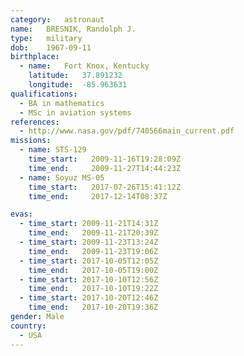 ```yaml
---
category:	astronaut
name:	BRESNIK, Randolph J.
type:	military
dob:	1967-09-11
birthplace:
  - name:	Fort Knox, Kentucky
    latitude:	37.891232
    longitude:	-85.963631
qualifications:
  - BA in mathematics
  - MSc in aviation systems
references:
  - http://www.nasa.gov/pdf/740566main_current.pdf
missions:
  - name: STS-129
    time_start:   2009-11-16T19:28:09Z
    time_end:     2009-11-27T14:44:23Z
  - name: Soyuz MS-05
    time_start:   2017-07-26T15:41:12Z
    time_end:     2017-12-14T08:37Z

evas:
  - time_start: 2009-11-21T14:31Z
    time_end:   2009-11-21T20:39Z
  - time_start: 2009-11-23T13:24Z
    time_end:   2009-11-23T19:06Z
  - time_start: 2017-10-05T12:05Z
    time_end:	2017-10-05T19:00Z
  - time_start: 2017-10-10T12:56Z
    time_end:	2017-10-10T19:22Z
  - time_start: 2017-10-20T12:46Z
    time_end:	2017-10-20T19:36Z
gender:	Male
country:
  - USA
---
```

